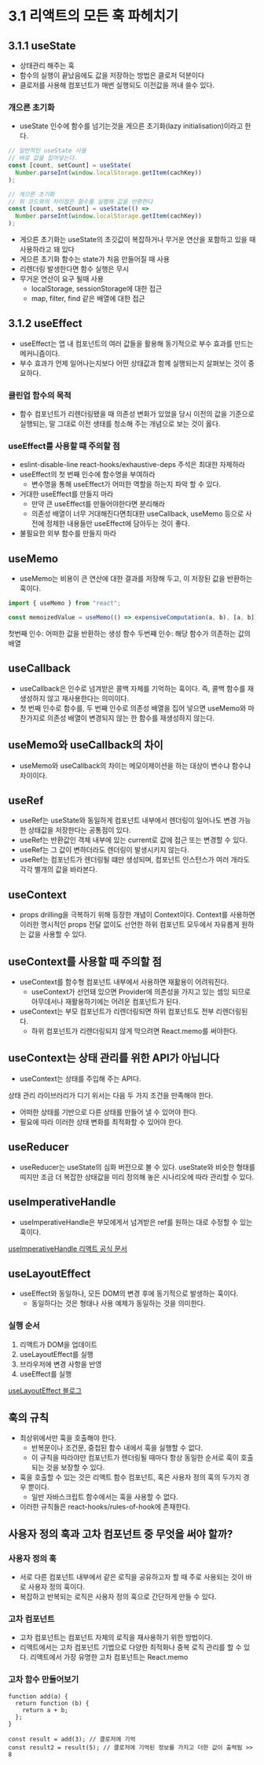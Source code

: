 # 3.1 리액트의 모든 훅 파헤치기

## 3.1.1 useState

- 상태관리 해주는 훅
- 함수의 실행이 끝났음에도 값을 저장하는 방법은 클로저 덕분이다
- 클로저를 사용해 컴포넌트가 매번 실행되도 이전값을 꺼내 쓸수 있다.

### 개으른 초기화

- useState 인수에 함수를 넘기는것을 게으른 초기화(lazy initialisation)이라고 한다.

```jsx
// 일반적인 useState 사용
// 바로 값을 집어넣는다.
const [count, setCount] = useState(
  Number.parseInt(window.localStorage.getItem(cachKey))
);

// 게으른 초기화
// 위 코드와의 차이점은 함수를 실행해 값을 반환한다
const [count, setCount] = useState(() =>
  Number.parseInt(window.localStorage.getItem(cachKey))
);
```

- 게으른 초기화는 useState의 초깃값이 복잡하거나 무거운 연산을 포함하고 있을 때 사용하라고 돼 있다
- 게으른 초기화 함수는 state가 처음 만들어질 때 사용
- 리렌더링 발생한다면 함수 실행은 무시
- 무거운 연산이 요구 될때 사용
  - localStorage, sessionStorage에 대한 접근
  - map, filter, find 같은 배열에 대한 접근

## 3.1.2 useEffect

- useEffect는 앱 내 컴포넌트의 여러 값들을 활용해 동기적으로 부수 효과를 만드는 메커니즘이다.
- 부수 효과가 언제 일어나는지보다 어떤 상태값과 함께 실행되는지 살펴보는 것이 중요하다.

### 클린업 함수의 목적

- 함수 컴포넌트가 리렌더링됐을 때 의존성 변화가 있었을 당시 이전의 값을 기준으로 실행되는, 말 그대로 이전 생태를 청소해 주는 개념으로 보는 것이 옳다.

### useEffect를 사용할 떄 주의할 점

- eslint-disable-line react-hooks/exhaustive-deps 주석은 최대한 자제하라
- useEffect의 첫 번째 인수에 함수명을 부여하라
  - 변수명을 통해 useEffect가 어떠한 역할을 하는지 파악 할 수 있다.
- 거대한 useEffect를 만들지 마라
  - 만약 큰 useEffect를 만들어야한다면 분리해라
  - 의존성 배열이 너무 거대해진다면최대한 useCallback, useMemo 등으로 사전에 정제한 내용들만 useEffect에 담아두는 것이 좋다.
- 불필요한 외부 함수를 만들지 마라

## useMemo

- useMemo는 비용이 큰 연산에 대한 결과를 저장해 두고, 이 저장된 값을 반환하는 훅이다.

```jsx
import { useMemo } from "react";

const memoizedValue = useMemo(() => expensiveComputation(a, b), [a, b]);
```

첫번째 인수: 어떠한 값을 반환하는 생성 함수
두번쨰 인수: 해당 함수가 의존하는 값의 배열

## useCallback

- useCallback은 인수로 넘겨받은 콜백 자체를 기억하는 훅이다. 즉, 콜백 함수를 재생성하지 않고 재사용한다는 의미이다.
- 첫 번째 인수로 함수를, 두 번째 인수로 의존성 배열을 집어 넣으면 useMemo와 마찬가지로 의존성 배열이 변경되지 않는 한 함수를 재생성하지 않는다.

## useMemo와 useCallback의 차이

- useMemo와 useCallback의 차이는 메모이제이션을 하는 대상이 변수냐 함수냐 차이이다.

## useRef

- useRef는 useState와 동일하게 컴포넌트 내부에서 렌더링이 일어나도 변경 가능한 상태값을 저장한다는 공통점이 있다.
- useRef는 반환값인 객체 내부에 있는 current로 값에 접근 또는 변경할 수 있다.
- useRef는 그 값이 변하더라도 렌더링이 발생시키지 않는다.
- useRef는 컴포넌트가 렌더링될 떄만 생성되며, 컴포넌트 인스턴스가 여러 개라도 각각 별개의 값을 바라본다.

## useContext

- props drilling을 극복하기 위해 등장한 개념이 Context이다. Context를 사용하면 이러한 명시적인 props 전달 없이도 선언한 하위 컴포넌트 모두에서 자유롭게 원하는 값을 사용할 수 있다.

## useContext를 사용할 때 주의할 점

- useContext를 함수형 컴포넌트 내부에서 사용하면 재홞용이 어려워진다.
  - useContext가 선언돼 있으면 Provider에 의존성을 가지고 있는 셈잉 되므로 아무데서나 재활용하기에는 어려운 컴포넌트가 된다.
- useContext는 부모 컴포넌트가 리렌더링되면 하위 컴포넌트도 전부 리렌더링된다.
  - 하위 컴포넌트가 리렌더링되지 않게 막으려면 React.memo를 써야한다.

## useContext는 상태 관리를 위한 API가 아닙니다

- useContext는 상태를 주입해 주는 API다.

상태 관리 라이브러리가 디기 위서는 다음 두 가지 조건을 만족해야 한다.

- 어떠한 상태를 기반으로 다른 상태를 만들어 낼 수 있어야 한다.
- 필요에 따라 이러한 상태 변화를 최적화할 수 있어야 한다.

## useReducer

- useReducer는 useState의 심화 버전으로 볼 수 있다. useState와 비슷한 형태를 띠지만 조금 더 복잡한 상태값을 미리 정의해 놓은 시나리오에 따라 관리할 수 있다.

## useImperativeHandle

- useImperativeHandle은 부모에게서 넘겨받은 ref를 원하는 대로 수정할 수 있는 훅이다.

[useImperativeHandle 리액트 공식 문서](https://react.dev/reference/react/useImperativeHandle)

## useLayoutEffect

- useEffect와 동일하나, 모든 DOM의 변경 후에 동기적으로 발생하는 훅이다.
  - 동일하다는 것은 형태나 사용 예제가 동일하는 것을 의미한다.

### 실행 순서

1. 리액트가 DOM을 업데이트
2. useLayoutEffect를 실행
3. 브라우저에 변경 사항을 반영
4. useEffect를 실행

[useLayoutEffect 블로그](https://junghyeonsu.com/posts/translation/useeffect-vs-uselayouteffect/)

## 훅의 규칙

- 최상위에서만 훅을 호출해야 한다.
  - 반복문이나 조건문, 중첩된 함수 내에서 훅을 실행할 수 없다.
  - 이 규칙을 따라야만 컴포넌트가 렌더링될 때마다 항상 동일한 순서로 훅이 호출되는 것을 보장할 수 있다.
- 훅을 호출할 수 있는 것은 리액트 함수 컴포넌트, 혹은 사용자 정의 훅의 두가지 경우 뿐이다.
  - 일반 자바스크립트 함수에서는 훅을 사용할 수 없다.
- 이러한 규칙들은 react-hooks/rules-of-hook에 존재한다.

## 사용자 정의 훅과 고차 컴포넌트 중 무엇을 써야 할까?

### 사용자 정의 훅

- 서로 다른 컴포넌트 내부에서 같은 로직을 공유하고자 할 때 주로 사용되는 것이 바로 사용자 정의 훅이다.
- 복잡하고 반복되는 로직은 사용자 정의 훅으로 간단하게 만들 수 있다.

### 고차 컴포넌트

- 고차 컴포넌트는 컴포넌트 자체의 로직을 재사용하기 위한 방법이다.
- 리액트에서는 고차 컴포넌트 기법으로 다양한 최적화나 중복 로직 관리를 할 수 있다. 리액트에서 가장 유명한 고차 컴포넌트는 React.memo

### 고차 함수 만들어보기

```tsx
function add(a) {
  return function (b) {
    return a + b;
  };
}

const result = add(3); // 클로저에 기억
const result2 = result(5); // 클로저에 기억된 정보를 가지고 더한 값이 출력됨 >> 8
```
